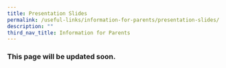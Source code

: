 ```yaml
---
title: Presentation Slides
permalink: /useful-links/information-for-parents/presentation-slides/
description: ""
third_nav_title: Information for Parents
---
```

### **This page will be updated soon.**

